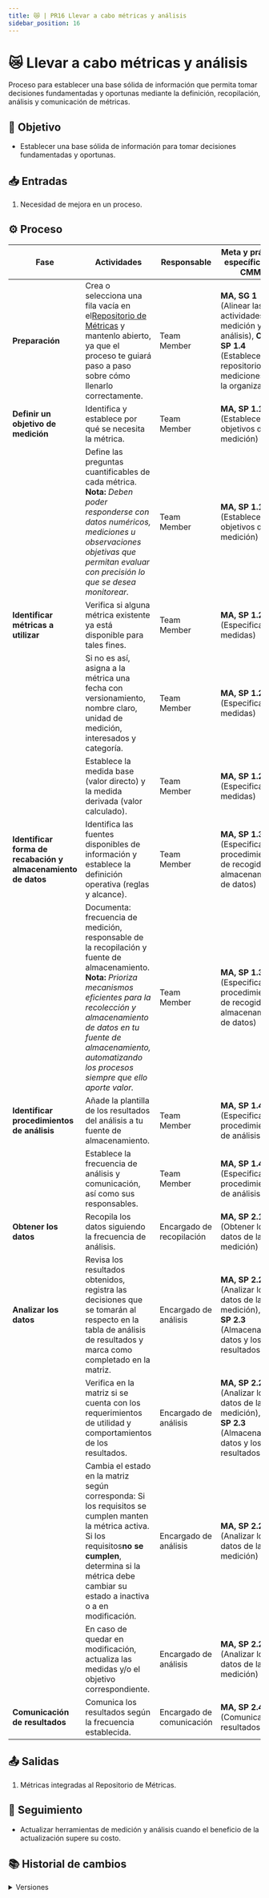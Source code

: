 ```yaml
---
title: 😿 | PR16 Llevar a cabo métricas y análisis
sidebar_position: 16
---
```

# 😿 Llevar a cabo métricas y análisis

Proceso para establecer una base sólida de información que permita tomar decisiones fundamentadas y oportunas mediante la definición, recopilación, análisis y comunicación de métricas.

## 🎯 Objetivo

- Establecer una base sólida de información para tomar decisiones fundamentadas y oportunas.

## 📥 Entradas

1. Necesidad de mejora en un proceso.

## ⚙️ Proceso


| **Fase**                                                       | **Actividades**                                                                                                                                                                                                                                                                          | **Responsable**            | **Meta y práctica específica del CMMI**                                                                                                      |
| -------------------------------------------------------------- | ---------------------------------------------------------------------------------------------------------------------------------------------------------------------------------------------------------------------------------------------------------------------------------------- | -------------------------- | ---------------------------------------------------------------------------------------------------------------------------------------------- |
| **Preparación**                                               | Crea o selecciona una fila vacía en el[Repositorio de Métricas](https://docs.google.com/spreadsheets/d/1XDG_ke056cm2wpmGG72bZ9amSe92V6GOusNDnodMi0U/edit) y mantenlo abierto, ya que el proceso te guiará paso a paso sobre cómo llenarlo correctamente.                             | Team Member                | **MA, SG 1** (Alinear las actividades de medición y análisis), **OPD, SP 1.4** (Establecer el repositorio de mediciones de la organización) |
| **Definir un objetivo de medición**                           | Identifica y establece por qué se necesita la métrica.                                                                                                                                                                                                                                 | Team Member                | **MA, SP 1.1** (Establecer los objetivos de medición)                                                                                         |
|                                                                | Define las preguntas cuantificables de cada métrica.<br/> **Nota:** _Deben poder responderse con datos numéricos, mediciones u observaciones objetivas que permitan evaluar con precisión lo que se desea monitorear._                                                                | Team Member                | **MA, SP 1.1** (Establecer los objetivos de medición)                                                                                         |
| **Identificar métricas a utilizar**                           | Verifica si alguna métrica existente ya está disponible para tales fines.                                                                                                                                                                                                              | Team Member                | **MA, SP 1.2** (Especificar las medidas)                                                                                                       |
|                                                                | Si no es así, asigna a la métrica una fecha con versionamiento, nombre claro, unidad de medición, interesados y categoría.                                                                                                                                                           | Team Member                | **MA, SP 1.2** (Especificar las medidas)                                                                                                       |
|                                                                | Establece la medida base (valor directo) y la medida derivada (valor calculado).                                                                                                                                                                                                         | Team Member                | **MA, SP 1.2** (Especificar las medidas)                                                                                                       |
| **Identificar forma de recabación y almacenamiento de datos** | Identifica las fuentes disponibles de información y establece la definición operativa (reglas y alcance).                                                                                                                                                                              | Team Member                | **MA, SP 1.3** (Especificar los procedimientos de recogida y almacenamiento de datos)                                                          |
|                                                                | Documenta: frecuencia de medición, responsable de la recopilación y fuente de almacenamiento.<br/> **Nota:** _Prioriza mecanismos eficientes para la recolección y almacenamiento de datos en tu fuente de almacenamiento, automatizando los procesos siempre que ello aporte valor._ | Team Member                | **MA, SP 1.3** (Especificar los procedimientos de recogida y almacenamiento de datos)                                                          |
| **Identificar procedimientos de análisis**                    | Añade la plantilla de los resultados del análisis a tu fuente de almacenamiento.                                                                                                                                                                                                       | Team Member                | **MA, SP 1.4** (Especificar los procedimientos de análisis)                                                                                   |
|                                                                | Establece la frecuencia de análisis y comunicación, así como sus responsables.                                                                                                                                                                                                        | Team Member                | **MA, SP 1.4** (Especificar los procedimientos de análisis)                                                                                   |
| **Obtener los datos**                                          | Recopila los datos siguiendo la frecuencia de análisis.                                                                                                                                                                                                                                 | Encargado de recopilación | **MA, SP 2.1** (Obtener los datos de la medición)                                                                                             |
| **Analizar los datos**                                         | Revisa los resultados obtenidos, registra las decisiones que se tomarán al respecto en la tabla de análisis de resultados y marca como completado en la matriz.                                                                                                                        | Encargado de análisis     | **MA, SP 2.2** (Analizar los datos de la medición), **MA, SP 2.3** (Almacenar los datos y los resultados)                                     |
|                                                                | Verifica en la matriz si se cuenta con los requerimientos de utilidad y comportamientos de los resultados.                                                                                                                                                                               | Encargado de análisis     | **MA, SP 2.2** (Analizar los datos de la medición), **MA, SP 2.3** (Almacenar los datos y los resultados)                                     |
|                                                                | Cambia el estado en la matriz según corresponda: Si los requisitos se cumplen manten la métrica activa. Si los requisitos**no se cumplen**, determina si la métrica debe cambiar su estado a inactiva o a en modificación.                                                           | Encargado de análisis     | **MA, SP 2.2** (Analizar los datos de la medición)                                                                                            |
|                                                                | En caso de quedar en modificación, actualiza las medidas y/o el objetivo correspondiente.                                                                                                                                                                                               | Encargado de análisis     | **MA, SP 2.2** (Analizar los datos de la medición)                                                                                            |
| **Comunicación de resultados**                                | Comunica los resultados según la frecuencia establecida.                                                                                                                                                                                                                                | Encargado de comunicación | **MA, SP 2.4** (Comunicar los resultados)                                                                                                      |

## 📤 Salidas

1. Métricas integradas al Repositorio de Métricas.

## 🔄 Seguimiento

- Actualizar herramientas de medición y análisis cuando el beneficio de la actualización supere su costo.

## 📚 Historial de cambios

<details>
  <summary>Versiones</summary>


| Tipo de Versión | Descripción                                          | Fecha      | Colaborador                                                                                            |
| ---------------- | ----------------------------------------------------- | ---------- | ------------------------------------------------------------------------------------------------------ |
| **1.0**          | Definición del proceso                               | 02/04/2025 | Rommel Toledo C, Daniel Queijeiro, Paola Garrido, Rodrigo Benítez, Emiliano Valdivia, Emiliano Gómez |
| **1.1**          | Modificar estilo y nombre de las prácticas           | 03/04/2025 | Rommel Toledo C                                                                                        |
| **1.2**          | Refactorización                                      | 18/04/2025 | Diego Fuentes                                                                                          |
| **1.3**          | Agregar paso para llenar columna de interesados       | 22/04/2025 | Emiliano Valdivia                                                                                      |
| **1.4**          | Corrección ortográfica y agregar fecha de creación | 25/04/2025 | Emiliano Valdivia                                                                                      |
| **1.5**          | Mejora de legibilidad y agregar sección análisis    | 13/05/2025 | Paola María Garrido y Rommel Toledo                                                                   |

</details>
